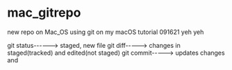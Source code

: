 # mac_gitrepo
new repo on Mac_OS
using git on my macOS tutorial 091621 yeh yeh

git status------> staged, new file
git diff-----> changes in staged(tracked) and edited(not staged)
git commit-----> updates changes and 
